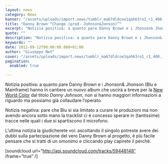```yaml
---
layout: news
category: News
banner: "/assets/uploads/import.news/tumblr_ma67dldcoe1qah63ro1_r1_400.jpg"
title: "Danny Brown “Change (prod. Johnson&Jonson)”"
excerpt: "Notizia positiva: a quanto pare Danny Brown e i Jhonson& Jhonson (Blu e Mainframe) hanno in cantiere un nuovo album che uscirà a breve per la New World Color dal titolo Danny Johnson, non si hanno maggiori informazioni a riguardo ma possiamo già collaudare l’operato. Notizia negativa: pare che Blu si sia limitato a curare [&hellip"
quote: ""
description: "Notizia positiva: a quanto pare Danny Brown e i Jhonson& Jhonson (Blu e Mainframe) hanno in cantiere un nuovo album che uscirà a breve per la New World Color dal titolo Danny Johnson, non si hanno maggiori informazioni a riguardo ma possiamo già collaudare l’operato. Notizia negativa: pare che Blu si sia limitato a curare [&hellip"
keywords: ""
date: 2012-09-12T00:00:00.000+01:00
author: "Giuseppe Net"
cover: "/assets/uploads/import.news/tumblr_ma67dldcoe1qah63ro1_r1_400.jpg"
pagination:
  enabled: true

---
```


Notizia positiva: a quanto pare Danny Brown e i Jhonson& Jhonson (Blu e Mainframe) hanno in cantiere un nuovo album che uscirà a breve per la [New World Color](http://newworldcolor.com/post/31345862322/danny-brown-change) dal titolo _Danny Johnson,_ non si hanno maggiori informazioni a riguardo ma possiamo già collaudare l’operato.

Notizia negativa: pare che Blu si sia limitato a curare le produzioni ma non avendo ancora sotto mano la tracklist ci è concesso sperare in (tantissime) tracce nelle quali i due si spartiscono il microfono.

L’ultima notizia la giudicherete voi: ascoltando il singolo potreste avere dei dubbi sulla partecipazione del vero Danny Brown al progetto, è più facile pensare che si tratti di un omonimo e cliccando play capirete il perchè.

\[soundcloud url=”http://api.soundcloud.com/tracks/59448148″ iframe=”true” /\]